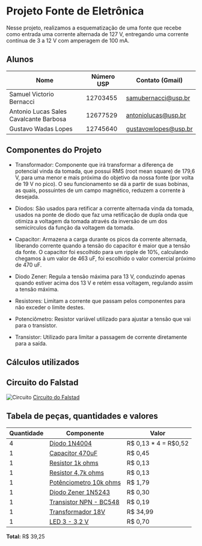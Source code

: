 # Projeto Fonte de Eletrônica

Nesse projeto, realizamos a esquematização de uma fonte que recebe como entrada uma corrente alternada de 127 V, entregando uma corrente contínua de 3 a 12 V com amperagem de 100 mA.

## Alunos

| Nome                                   | Número USP | Contato (Gmail)     |
|----------------------------------------|------------|---------------------
| Samuel Victorio Bernacci               | 12703455   | samubernacci@usp.br |   
| Antonio Lucas Sales Cavalcante Barbosa | 12677529   | antoniolucas@usp.br |   
| Gustavo Wadas Lopes                    | 12745640   | gustavowlopes@usp.br| 



## Componentes do Projeto

* Transformador: Componente que irá transformar a diferença de potencial vinda da tomada, que possui RMS (root mean square) de 179,6 V, para uma menor e mais próxima do objetivo da nossa fonte (por volta de 19 V no pico). O seu funcionamento se dá a partir de suas bobinas, as quais, possuintes de um campo magnético, reduzem a corrente à desejada.

* Diodos: São usados para retificar a corrente alternada vinda da tomada, usados na ponte de diodo que faz uma retificação de dupla onda que otimiza a voltagem da tomada através da inversão de um dos semicírculos da função da voltagem da tomada. 

* Capacitor: Armazena a carga durante os picos da corrente alternada, liberando corrente quando a tensão do capacitor é maior que a tensão da fonte. O capacitor foi escolhido para um ripple de 10%, calculando chegamos à um valor de 463 uF, foi escolhido o valor comercial próximo de 470 uF. 

* Diodo Zener: Regula a tensão máxima para 13 V, conduzindo apenas quando estiver acima dos 13 V e retém essa voltagem, regulando assim a tensão máxima. 

* Resistores: Limitam a corrente que passam pelos componentes para não exceder o limite destes. 

* Potenciômetro: Resistor variável utilizado para ajustar a tensão que vai para o transistor. 

* Transistor: Utilizado para limitar a passagem de corrente diretamente para a saída.



## Cálculos utilizados

## Circuito do Falstad

<img src="https://i.imgur.com/JO6mOPo.png" alt="Circuito">
<a href="https://tinyurl.com/yj9q625v">Circuito do Falstad</a>

## Tabela de peças, quantidades e valores

| Quantidade | Componente             | Valor                  |
| --- | ---------------------- | ---------------------- |
| 4   |  <a href="https://www.baudaeletronica.com.br/diodo-1n4004.html">Diodo 1N4004</a>          |  R$ 0,13 * 4 = R$0,52 |
| 1   | <a href="https://www.baudaeletronica.com.br/capacitor-eletrolitico-470uf-25v.html?gclid=Cj0KCQjwl_SHBhCQARIsAFIFRVVx7R6O5ASnN9eOsV4yikA8JqS3I0bVRsjiD1Ygu-r7GOdJRdqGlBgaAl4eEALw_wcB">Capacitor 470uF </a>        | R$ 0,45                |
| 1   | <a href="http://www.tiggercomp.com.br/novaloja/product_info.php?cPath=29&products_id=116">Resistor 1k ohms</a>       | R$ 0,13                |
| 1   | <a href="http://www.tiggercomp.com.br/novaloja/product_info.php?cPath=29&products_id=132">Resistor 4,7k ohms</a>     | R$ 0,13                 |
| 1   | <a href="https://www.baudaeletronica.com.br/potenciometro-linear-de-10k-10000.html">Potênciometro 10k ohms</a> | R$ 1,79                |
| 1   | <a href="https://www.fazolocomponentes.com.br/_loja_/p/315661/diodo-zener-12w-13v-in-5243">Diodo Zener 1N5243</a>     | R$ 0,30                |
| 1   | <a href="https://www.baudaeletronica.com.br/transistor-npn-bc548.html">Transistor NPN - BC548</a> | R$ 0,19                |
| 1   | <a href="https://produto.mercadolivre.com.br/MLB-989896074-transformador-trafo-1818v-500ma-bivolt-eletronica-eletrica-_JM#position=34&search_layout=stack&type=item&tracking_id=83f121cf-e449-4516-b01e-541d4255aafb">Transformador 18V</a>        | R$ 34,99               |
| 1 | <a href = "https://www.baudaeletronica.com.br/led-de-alto-brilho-10mm-vermelho.html">LED 3 - 3,2 V</a> | R$ 0,70
 
 **Total:** R$ 39,25
